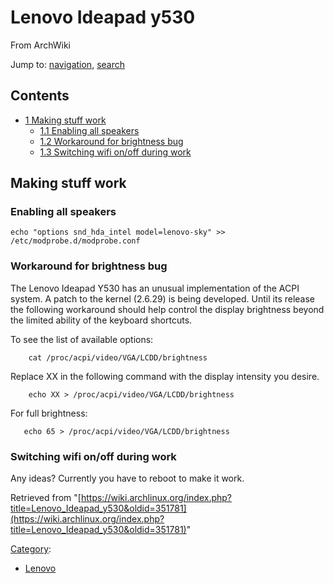 # Lenovo Ideapad y530

From ArchWiki

Jump to: [navigation](#column-one), [search](#searchInput)

## Contents

*   [1 Making stuff work](#Making_stuff_work)
    *   [1.1 Enabling all speakers](#Enabling_all_speakers)
    *   [1.2 Workaround for brightness bug](#Workaround_for_brightness_bug)
    *   [1.3 Switching wifi on/off during work](#Switching_wifi_on.2Foff_during_work)

## Making stuff work

### Enabling all speakers

```
echo "options snd_hda_intel model=lenovo-sky" >> /etc/modprobe.d/modprobe.conf

```

### Workaround for brightness bug

The Lenovo Ideapad Y530 has an unusual implementation of the ACPI system. A patch to the kernel (2.6.29) is being developed. Until its release the following workaround should help control the display brightness beyond the limited ability of the keyboard shortcuts.

To see the list of available options:

```
    cat /proc/acpi/video/VGA/LCDD/brightness

```

Replace XX in the following command with the display intensity you desire.

```
    echo XX > /proc/acpi/video/VGA/LCDD/brightness

```

For full brightness:

```
   echo 65 > /proc/acpi/video/VGA/LCDD/brightness

```

### Switching wifi on/off during work

Any ideas? Currently you have to reboot to make it work.

Retrieved from "[https://wiki.archlinux.org/index.php?title=Lenovo_Ideapad_y530&oldid=351781](https://wiki.archlinux.org/index.php?title=Lenovo_Ideapad_y530&oldid=351781)"

[Category](/index.php/Special:Categories "Special:Categories"):

*   [Lenovo](/index.php/Category:Lenovo "Category:Lenovo")